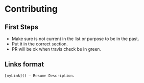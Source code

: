 # Contributing

## First Steps

- Make sure is not current in the list or purpose to be in the past. 
- Put it in the correct section.
- PR will be ok when travis check be in green.

## Links format

```
[myLink]() – Resume Description.
```